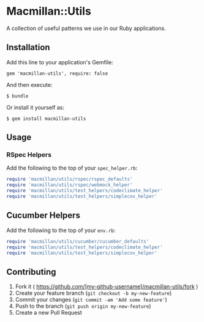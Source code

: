 # Macmillan::Utils

A collection of useful patterns we use in our Ruby applications.

## Installation

Add this line to your application's Gemfile:

    gem 'macmillan-utils', require: false

And then execute:

    $ bundle

Or install it yourself as:

    $ gem install macmillan-utils

## Usage

### RSpec Helpers

Add the following to the top of your `spec_helper.rb`:

```ruby
require 'macmillan/utils/rspec/rspec_defaults'
require 'macmillan/utils/rspec/webmock_helper'
require 'macmillan/utils/test_helpers/codeclimate_helper'
require 'macmillan/utils/test_helpers/simplecov_helper'
```

## Cucumber Helpers

Add the following to the top of your `env.rb`:

```ruby
require 'macmillan/utils/cucumber/cucumber_defaults'
require 'macmillan/utils/test_helpers/codeclimate_helper'
require 'macmillan/utils/test_helpers/simplecov_helper'
```

## Contributing

1. Fork it ( https://github.com/[my-github-username]/macmillan-utils/fork )
2. Create your feature branch (`git checkout -b my-new-feature`)
3. Commit your changes (`git commit -am 'Add some feature'`)
4. Push to the branch (`git push origin my-new-feature`)
5. Create a new Pull Request
